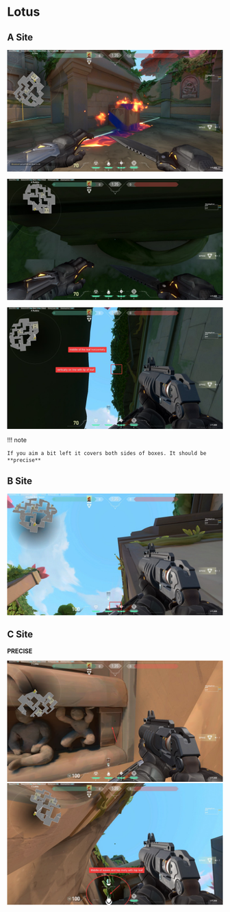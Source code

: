# Lotus

## A Site

![Glitched Lineup](../assets/images/lotus%20a.jpg)

![Middle of root](../assets/images/lotus%20a%20middle.jpg)

![Middle of leaves](../assets/images/lotus_a_lineup.jpg)

!!! note

    If you aim a bit left it covers both sides of boxes. It should be **precise**

## B Site

![Align Middle Of Lotus](../assets/images/lotus%20b.jpg)

## C Site

**PRECISE**

![Vedge yourself here by looking at this](../assets/images/vedge%20val%20lotus%20c.jpg)
![Middle of leaves](../assets/images/276.jpg)
